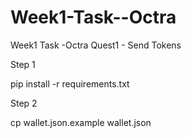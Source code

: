 # Week1-Task--Octra
Week1 Task -Octra
Quest1 - Send Tokens

Step 1

pip install -r requirements.txt

Step 2

cp wallet.json.example wallet.json

